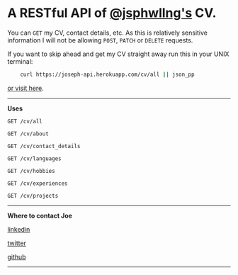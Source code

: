 # A RESTful API of [@jsphwllng's](https://twitter.com/jsphWllng) CV.
You can `GET` my CV, contact details, etc. As this is relatively sensitive information I will not be allowing `POST`, `PATCH` or `DELETE` requests.

If you want to skip ahead and get my CV straight away run this in your UNIX terminal:
```bash
    curl https://joseph-api.herokuapp.com/cv/all || json_pp
```
[or visit here](https://joseph-api.herokuapp.com/cv/all).

***
**Uses**

`GET /cv/all`

`GET /cv/about`

`GET /cv/contact_details`

`GET /cv/languages`

`GET /cv/hobbies`

`GET /cv/experiences`

`GET /cv/projects`
***

**Where to contact Joe**

[linkedin](https://www.linkedin.com/in/josephwelling/)

[twitter](twitter.com/jsphwllng)

[github](https://github.com/jsphwllng/)

***

